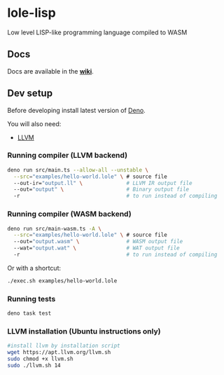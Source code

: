 # lole-lisp

Low level LISP-like programming language compiled to WASM

## Docs

Docs are available in the
**[wiki](https://github.com/glebbash/lole-lisp/wiki)**.

## Dev setup

Before developing install latest version of [Deno](https://deno.land/).

You will also need:

- [LLVM](#LLVM-installation-(Ubuntu-only))

### Running compiler (LLVM backend)

```bash
deno run src/main.ts --allow-all --unstable \
  --src="examples/hello-world.lole" \ # source file
  --out-ir="output.ll" \              # LLVM IR output file
  --out="output" \                    # Binary output file
  -r                                  # to run instead of compiling
```

### Running compiler (WASM backend)

```bash
deno run src/main-wasm.ts -A \
  --src="examples/hello-world.lole" \ # source file
  --out="output.wasm" \               # WASM output file
  --wat="output.wat" \                # WAT output file
  -r                                  # to run instead of compiling
```

Or with a shortcut:

```bash
./exec.sh examples/hello-world.lole
```

### Running tests

```bash
deno task test
```

### LLVM installation (Ubuntu instructions only)

```bash
#install llvm by installation script
wget https://apt.llvm.org/llvm.sh
sudo chmod +x llvm.sh
sudo ./llvm.sh 14
```
